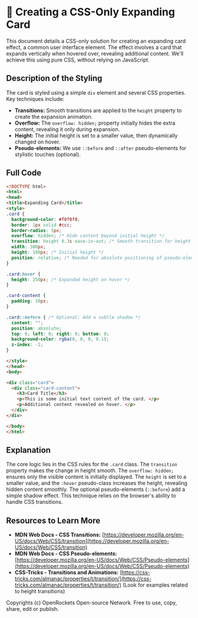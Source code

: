 # 🐞 Creating a CSS-Only Expanding Card


This document details a CSS-only solution for creating an expanding card effect, a common user interface element.  The effect involves a card that expands vertically when hovered over, revealing additional content.  We'll achieve this using pure CSS, without relying on JavaScript.


## Description of the Styling

The card is styled using a simple `div` element and several CSS properties.  Key techniques include:

* **Transitions:**  Smooth transitions are applied to the `height` property to create the expansion animation.
* **Overflow:** The `overflow: hidden;` property initially hides the extra content, revealing it only during expansion.
* **Height:**  The initial height is set to a smaller value, then dynamically changed on hover.
* **Pseudo-elements:** We use `::before` and `::after` pseudo-elements for stylistic touches (optional).

## Full Code

```html
<!DOCTYPE html>
<html>
<head>
<title>Expanding Card</title>
<style>
.card {
  background-color: #f0f0f0;
  border: 1px solid #ccc;
  border-radius: 5px;
  overflow: hidden; /* Hide content beyond initial height */
  transition: height 0.3s ease-in-out; /* Smooth transition for height change */
  width: 300px;
  height: 100px; /* Initial height */
  position: relative; /* Needed for absolute positioning of pseudo-elements */
}

.card:hover {
  height: 250px; /* Expanded height on hover */
}

.card-content {
  padding: 10px;
}

.card::before { /* Optional: Add a subtle shadow */
  content: "";
  position: absolute;
  top: 0; left: 0; right: 0; bottom: 0;
  background-color: rgba(0, 0, 0, 0.1);
  z-index: -1;
}

</style>
</head>
<body>

<div class="card">
  <div class="card-content">
    <h3>Card Title</h3>
    <p>This is some initial text content of the card. </p>
    <p>Additional content revealed on hover. </p>
  </div>
</div>

</body>
</html>
```

## Explanation

The core logic lies in the CSS rules for the `.card` class. The `transition` property makes the change in height smooth.  The `overflow: hidden;` ensures only the visible content is initially displayed. The `height` is set to a smaller value, and the `:hover` pseudo-class increases the height, revealing hidden content smoothly.  The optional pseudo-elements (`::before`) add a simple shadow effect.  This technique relies on the browser's ability to handle CSS transitions.


## Resources to Learn More

* **MDN Web Docs - CSS Transitions:** [https://developer.mozilla.org/en-US/docs/Web/CSS/transition](https://developer.mozilla.org/en-US/docs/Web/CSS/transition)
* **MDN Web Docs - CSS Pseudo-elements:** [https://developer.mozilla.org/en-US/docs/Web/CSS/Pseudo-elements](https://developer.mozilla.org/en-US/docs/Web/CSS/Pseudo-elements)
* **CSS-Tricks - Transitions and Animations:** [https://css-tricks.com/almanac/properties/t/transition/](https://css-tricks.com/almanac/properties/t/transition/) (Look for examples related to height transitions)


Copyrights (c) OpenRockets Open-source Network. Free to use, copy, share, edit or publish.

